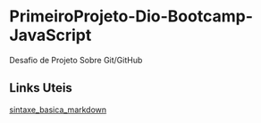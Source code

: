 # PrimeiroProjeto-Dio-Bootcamp-JavaScript
Desafio de Projeto Sobre Git/GitHub

## Links Uteis 
[sintaxe_basica_markdown](https://www.markdownguide.org/)

